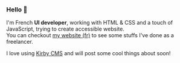 ### Hello 👋


I'm French **UI developer**, working with HTML & CSS and a touch of JavaScript, trying to create accessible website.  
You can checkout [my website (fr)](https://yoan-malie.fr) to see some stuffs I've done as a freelancer.  

I love using [Kirby CMS](https://getkirby.com/) and will post some cool things about soon!
